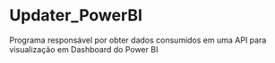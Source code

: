# Updater_PowerBI
Programa responsável por obter dados consumidos em uma API para visualização em Dashboard do Power BI
